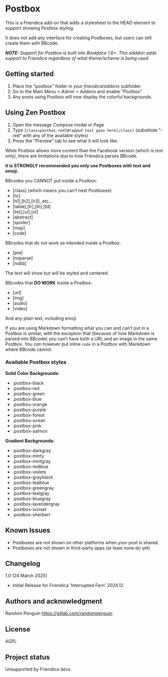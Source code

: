 # Postbox

This is a Friendica add-on that adds a stylesheet to the HEAD element to support showing Postbox styling.

It does not add any interface for creating Postboxes, but users can still create them with BBcode.

_**NOTE:** Support for Postbox is built into Bookface 1.6+. This adddon adds support to Friendica regardless of what theme/scheme is being used._

## Getting started

1. Place the "postbox" folder in your _friendica/addons_ subfolder.
2. Go to the Main _Menu > Admin > Addons_ and enable "Postbox"
3. Any posts using Postbox will now display the colorful backgrounds.

## Using Zen Postbox

1. Open the message Compose modal or Page
2. Type `[class=postbox-red]Wrapped text goes here[/class]` (substitute "-red" with any of the available styles)
3. Press the "Preview" tab to see what it will look like.

While Postbox allows more content than the Facebook version (which is text only), there are limitations due to how Friendica parses BBcode.  

**It is STRONGLY recommended you only use Postboxes with text and emoji.**

BBcodes you CANNOT put inside a Postbox:

* [class] (which means you can’t nest Postboxes)
* [hr]
* [h1],[h2],[h3], etc…
* [table],[tr],[th],[td]
* [list],[ul],[ol]
* [abstract]
* [spoiler]
* [map]
* [code]

BBcodes that do not work as intended inside a Postbox:

* [pre]
* [noparse]
* [nobb]

The text will show but will be styled and centered.

BBcodes that **DO WORK** inside a Postbox:
* [url]
* [img]
* [audio]
* [video]

And any plain text, including emoji

If you are using Markdown formatting what you can and can’t put in a Postbox is similar, with the exception that (because of how Markdown is parsed into BBcode) you can’t have both a URL and an image in the same Postbox. You *can* however put inline `code` in a Postbox with Markdown where BBcode cannot.



### Available Postbox styles

**Solid Color Backgrounds:**

- .postbox-black
- .postbox-red
- .postbox-green
- .postbox-blue
- .postbox-orange
- .postbox-purple
- .postbox-forest
- .postbox-ocean
- .postbox-pink
- .postbox-salmon


**Gradient Backgrounds:**

- .postbox-darkgray
- .postbox-minty
- .postbox-mintgray
- .postbox-redblue
- .postbox-violets
- .postbox-grayblack
- .postbox-tealblue
- .postbox-greengray
- .postbox-tealgray
- .postbox-bluegray
- .postbox-lavendergray
- .postbox-sunset
- .postbox-sherbert



## Known Issues

- Postboxes are not shown on other platforms when your post is shared.
- Postboxes are not shown in third-party apps (at least none do yet)

## Changelog
1.0 (24 March 2025)
* Initial Release for Friendica 'Interrupted Fern' 2024.12

## Authors and acknowledgment
Random Penguin <https://gitlab.com/randompenguin>

## License
AGPL

## Project status
Unsupported by Friendica devs.